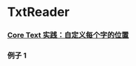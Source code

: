 # TxtReader



###  [Core Text 实践：自定义每个字的位置](https://github.com/coyingcat/TxtReader/tree/master/func/five)



### 例子 1
